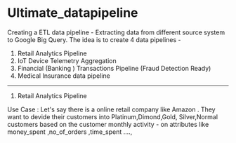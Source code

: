 # Ultimate_datapipeline
Creating a ETL data pipeline - Extracting data from different source system to Google Big Query.
The idea is to create 4 data pipelines -
1. Retail Analytics Pipeline
2. IoT Device Telemetry Aggregation
3. Financial (Banking ) Transactions Pipeline (Fraud Detection Ready)
4. Medical Insurance data pipeline

------------------------------------------------------------------------------------------
1. Retail Analytics Pipeline

Use Case : 
Let's say there is a online retail company like Amazon . They want to devide their customers into Platinum,Dimond,Gold, Silver,Normal customers based on the customer monthly activity - on attributes like money_spent ,no_of_orders ,time_spent ....,
